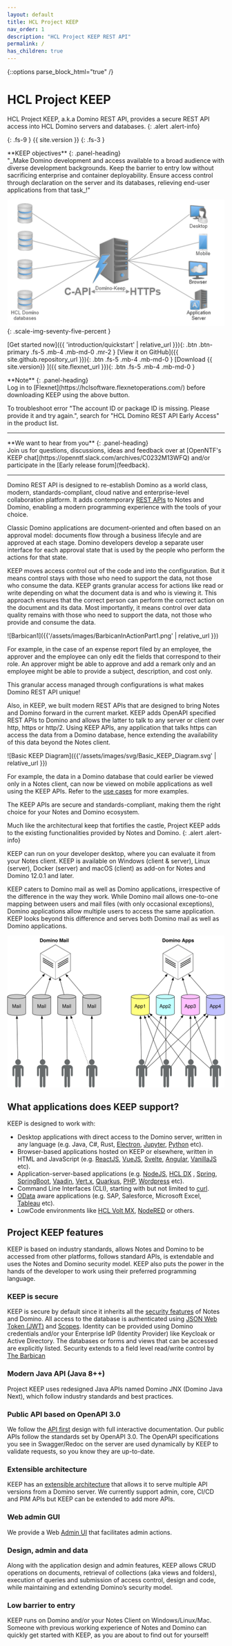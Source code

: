 ```yaml
---
layout: default
title: HCL Project KEEP
nav_order: 1
description: "HCL Project KEEP REST API"
permalink: /
has_children: true
---
```


{::options parse_block_html="true" /}

# HCL Project KEEP

HCL Project KEEP, a.k.a Domino REST API, provides a secure REST API access into HCL Domino servers and databases.
{: .alert .alert-info}

{: .fs-9 }
{{ site.version }}
{: .fs-3 }

<div class="panel panel-success">
**KEEP objectives**
{: .panel-heading}
<div class="panel-body">
"_Make Domino development and access available to a broad audience with diverse development backgrounds. Keep the barrier to entry low without sacrificing enterprise and container deployability. Ensure access control through declaration on the server and its databases, relieving end-user applications from that task_!"
</div></div>

![KEEP API](assets/images/svg/DominoKeepAPI.svg){: .scale-img-seventy-five-percent }

[Get started now]({{ 'introduction/quickstart' | relative_url }}){: .btn .btn-primary .fs-5 .mb-4 .mb-md-0 .mr-2 } [View it on GitHub]({{ site.github.repository_url }}){: .btn .fs-5 .mb-4 .mb-md-0 } [Download {{ site.version}} ]({{ site.flexnet_url }}){: .btn .fs-5 .mb-4 .mb-md-0 }


<div class="panel panel-success">
**Note**
{: .panel-heading}
<div class="panel-body">
Log in to [Flexnet](https://hclsoftware.flexnetoperations.com/) before downloading KEEP using the above button.

To troubleshoot error "The account ID or package ID is missing. Please provide it and try again.", search for "HCL Domino REST API Early Access" in the product list.
</div></div>

---

<div class="panel panel-warning">
**We want to hear from you**
{: .panel-heading}
<div class="panel-body">
Join us for questions, discussions, ideas and feedback over at [OpenNTF's KEEP chat](https://openntf.slack.com/archives/C0232M13WFQ) and/or participate in the [Early release forum](feedback).
</div></div>

---

Domino REST API is designed to re-establish Domino as a world class, modern, standards-compliant, cloud native and enterprise-level collaboration platform. It adds contemporary [REST APIs](https://www.redhat.com/en/topics/api/what-is-a-rest-api) to Notes and Domino, enabling a modern programming experience with the tools of your choice.

Classic Domino applications are document-oriented and often based on an approval model: documents flow through a business lifecyle and are approved at each stage. Domino developers develop a separate user interface for each approval state that is used by the people who perform the actions for that state.

KEEP moves access control out of the code and into the configuration. But it means control stays with those who need to support the data, not those who consume the data. KEEP grants granular access for actions like read or write depending on what the document data is and who is viewing it. This approach ensures that the correct person can perform the correct action on the document and its data. Most importantly, it means control over data quality remains with those who need to support the data, not those who provide and consume the data.

![Barbican1]({{'/assets/images/BarbicanInActionPart1.png' | relative_url }})

For example, in the case of an expense report filed by an employee, the approver and the employee can only edit the fields that correspond to their role. An approver might be able to approve and add a remark only and an employee might be able to provide a subject, description, and cost only.

This granular access managed through configurations is what makes Domino REST API unique!

Also, in KEEP, we built modern REST APIs that are designed to bring Notes and Domino forward in the current market. KEEP adds OpenAPI specified REST APIs to Domino and allows the latter to talk to any server or client over http, https or http/2. Using KEEP APIs, any application that talks https can access the data from a Domino database, hence extending the availability of this data beyond the Notes client.

![Basic KEEP Diagram]({{'/assets/images/svg/Basic_KEEP_Diagram.svg' | relative_url }})

For example, the data in a Domino database that could earlier be viewed only in a Notes client, can now be viewed on mobile applications as well using the KEEP APIs. Refer to the [use cases](./introduction/usecases) for more examples.

The KEEP APIs are secure and standards-compliant, making them the right choice for your Notes and Domino ecosystem.

Much like the architectural keep that fortifies the castle, Project KEEP adds to the existing functionalities provided by Notes and Domino.
{: .alert .alert-info}

KEEP can run on your developer desktop, where you can evaluate it from your Notes client. KEEP is available on Windows (client & server), Linux (server), Docker (server) and macOS (client) as add-on for Notes and Domino 12.0.1 and later.

KEEP caters to Domino mail as well as Domino applications, irrespective of the difference in the way they work. While Domino mail allows one-to-one mapping between users and mail files (with only occasional exceptions), Domino applications allow multiple users to access the same application. KEEP looks beyond this difference and serves both Domino mail as well as Domino applications.

![MailVsApplication](assets/images/svg/MailVsApps.svg)

## What applications does KEEP support?

KEEP is designed to work with:

- Desktop applications with direct access to the Domino server, written in any language (e.g. Java, C#, Rust, [Electron](https://www.electronjs.org/), [Jupyter](https://jupyter.org/), [Python](https://www.python.org/) etc).
- Browser-based applications hosted on KEEP or elsewhere, written in HTML and JavaScript (e.g. [ReactJS](https://reactjs.org/), [VueJS](https://vuejs.org/), [Svelte](https://svelte.dev/), [Angular](https://angular.io/), [VanillaJS](http://vanilla-js.com/) etc).
- Application-server-based applications (e.g. [NodeJS](https://nodejs.org/en/), [HCL DX](https://www.hcltechsw.com/dx) , [Spring](https://spring.io/projects/spring-framework), [SpringBoot](https://spring.io/projects/spring-boot), [Vaadin](https://vaadin.com), [Vert.x](https://vertx.io), [Quarkus](https://quarkus.io), [PHP](https://www.php.net/), [Wordpress](https://wordpress.com/) etc).
- Command Line Interfaces (CLI), starting with but not limited to [curl](references/usertools/curl.md).
- [OData](https://www.odta.org) aware applications (e.g. SAP, Salesforce, Microsoft Excel, [Tableau](https://help.tableau.com/current/pro/desktop/en-us/examples_odata.htm) etc).
- LowCode environments like [HCL Volt MX](https://www.hcltechsw.com/volt-mx), [NodeRED](https://nodered.org/) or others.

## Project KEEP features

KEEP is based on industry standards, allows Notes and Domino to be accessed from other platforms, follows standard APIs, is extendable and uses the Notes and Domino security model. KEEP also puts the power in the hands of the developer to work using their preferred programming language.

### KEEP is secure

KEEP is secure by default since it inherits all the [security features](./installconfig/configuration/security/index) of Notes and Domino. All access to the database is authenticated using [JSON Web Token (JWT)](https://jwt.io/) and [Scopes](./installconfig/configuration/security/authentication). Identity can be provided using Domino credentials and/or your Enterprise IdP (Identity Provider) like Keycloak or Active Directory. The databases or forms and views that can be accessed are explicitly listed. Security extends to a field level read/write control by [The Barbican](./howkeepworks/barbican)

### Modern Java API (Java 8++)

Project KEEP uses redesigned Java APIs named Domino JNX (Domino Java Next), which follow industry standards and best practices.

### Public API based on OpenAPI 3.0

We follow the [API first](https://swagger.io/resources/articles/adopting-an-api-first-approach/) design with full interactive documentation. Our public APIs follow the standards set by OpenAPI 3.0. The OpenAPI specifications you see in Swagger/Redoc on the server are used dynamically by KEEP to validate requests, so you know they are up-to-date.

### Extensible architecture

KEEP has an [extensible architecture](./extendingkeep/index) that allows it to serve multiple API versions from a Domino server. We currently support admin, core, CI/CD and PIM APIs but KEEP can be extended to add more APIs.

### Web admin GUI

We provide a Web [Admin UI](./usingkeep/administrationui) that facilitates admin actions.

### Design, admin and data

Along with the application design and admin features, KEEP allows CRUD operations on documents, retrieval of collections (aka views and folders), execution of queries and submission of access control, design and code, while maintaining and extending Domino’s security model.

### Low barrier to entry

KEEP runs on Domino and/or your Notes Client on Windows/Linux/Mac. Someone with previous working experience of Notes and Domino can quickly get started with KEEP, as you are about to find out for yourself!
